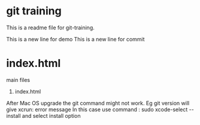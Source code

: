 # git training

This is a readme file for git-training.

This is a new line for demo
This is a new line for commit

# index.html	
main files
1) index.html	

After Mac OS upgrade the git command might not work.  Eg git version will give xcrun: error message 
In this case use command : sudo xcode-select --install and select install option


